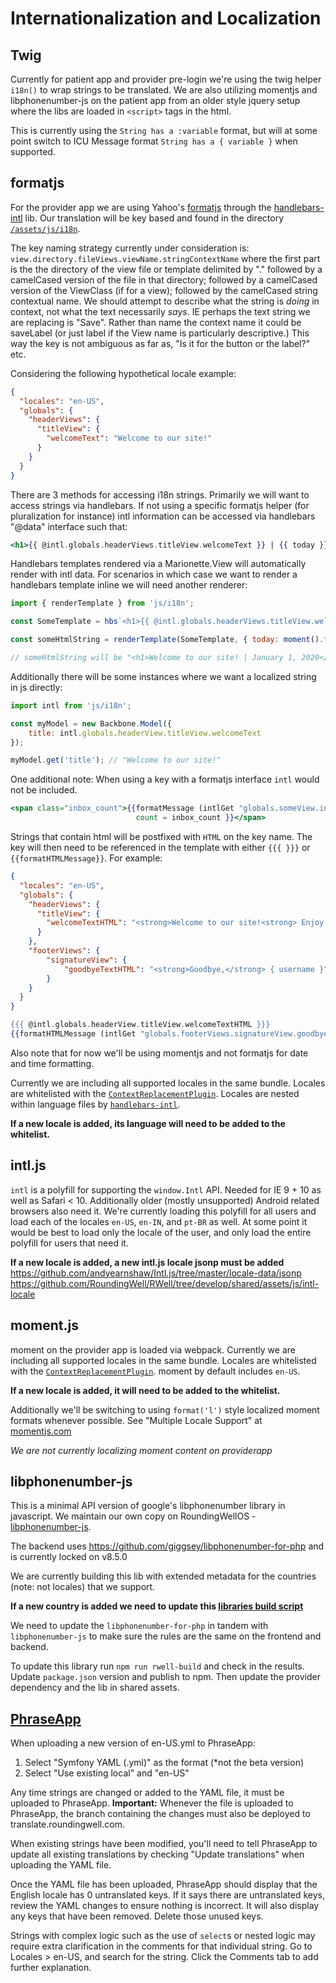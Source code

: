 # Internationalization and Localization

## Twig

Currently for patient app and provider pre-login we're using the twig helper `i18n()`
to wrap strings to be translated. We are also utilizing momentjs and libphonenumber-js
on the patient app from an older style jquery setup where the libs are loaded in
`<script>` tags in the html.

This is currently using the `String has a :variable` format, but will at some point switch
to ICU Message format `String has a { variable }` when supported.

## formatjs

For the provider app we are using Yahoo's [formatjs](https://formatjs.io/) through the
[handlebars-intl](https://formatjs.io/handlebars/) lib. Our translation will be key based
and found in the directory [`/assets/js/i18n`](https://github.com/RoundingWell/RWell/tree/d3a745250aab37b16cb4c1f1e9afb18ff45be5a6/mainapp/assets/js/i18n).

The key naming strategy currently under consideration is:
`view.directory.fileViews.viewName.stringContextName` where the first part is the
the directory of the view file or template delimited by "." followed by a camelCased version
of the file in that directory; followed by a camelCased version of the ViewClass (if for a view);
followed by the camelCased string contextual name. We should attempt to describe what the string
is _doing_ in context, not what the text necessarily _says_. IE perhaps the text string we are
replacing is "Save". Rather than name the context name it could be saveLabel (or just label
if the View name is particularly descriptive.) This way the key is not ambiguous as far as,
"Is it for the button or the label?" etc.

Considering the following hypothetical locale example:
```json
{
  "locales": "en-US",
  "globals": {
    "headerViews": {
      "titleView": {
        "welcomeText": "Welcome to our site!"
      }
    }
  }
}
```

There are 3 methods for accessing i18n strings. Primarily we will want to access strings via handlebars.
If not using a specific formatjs helper (for pluralization for instance) intl information can be accessed
via handlebars "@data" interface such that:
```hbs
<h1>{{ @intl.globals.headerViews.titleView.welcomeText }} | {{ today }}</h1>
```

Handlebars templates rendered via a Marionette.View will automatically render with intl data.
For scenarios in which case we want to render a handlebars template inline we will need another renderer:
```js
import { renderTemplate } from 'js/i18n';

const SomeTemplate = hbs`<h1>{{ @intl.globals.headerViews.titleView.welcomeText }} | {{ today }}</h1>`;

const someHtmlString = renderTemplate(SomeTemplate, { today: moment().format('l') });

// someHtmlString will be "<h1>Welcome to our site! | January 1, 2020</h1>"
```

Additionally there will be some instances where we want a localized string in js directly:
```js
import intl from 'js/i18n';

const myModel = new Backbone.Model({
    title: intl.globals.headerView.titleView.welcomeText
});

myModel.get('title'); // "Welcome to our site!"
```

One additional note: When using a key with a formatjs interface `intl` would not be included.
```hbs
<span class="inbox_count">{{formatMessage (intlGet "globals.someView.inboxCount")
                            count = inbox_count }}</span>
```

Strings that contain html will be postfixed with `HTML` on the key name. The key will then need to be referenced in the template with either `{{{ }}}` or `{{formatHTMLMessage}}`. For example:
```json
{
  "locales": "en-US",
  "globals": {
    "headerViews": {
      "titleView": {
        "welcomeTextHTML": "<strong>Welcome to our site!<strong> Enjoy your stay."
      }
    },
    "footerViews": {
        "signatureView": {
            "goodbyeTextHTML": "<strong>Goodbye,</strong> { username }"
        }
    }
  }
}
```
```hbs
{{{ @intl.globals.headerView.titleView.welcomeTextHTML }}}
{{formatHTMLMessage (intlGet "globals.footerViews.signatureView.goodbyeTextHTML") username=user_name }}
```

Also note that for now we'll be using momentjs and not formatjs for date and time formatting.

Currently we are including all supported locales in the same bundle. Locales are whitelisted with
the [`ContextReplacementPlugin`](https://github.com/RoundingWell/RWell/blob/d3a745250aab37b16cb4c1f1e9afb18ff45be5a6/mainapp/gulp-tasks/config/webpack.config.js#L141).
Locales are nested within language files by [`handlebars-intl`](https://github.com/yahoo/handlebars-intl/tree/master/dist/locale-data).

**If a new locale is added, its language will need to be added to the whitelist.**

## intl.js

`intl` is a polyfill for supporting the `window.Intl` API. Needed for IE 9 + 10 as well as
Safari < 10. Additionally older (mostly unsupported) Android related browsers also need it.
We're currently loading this polyfill for all users and load each of the locales `en-US`,
`en-IN`, and `pt-BR` as well. At some point it would be best to load only the locale of the user,
and only load the entire polyfill for users that need it.

**If a new locale is added, a new intl.js locale jsonp must be added**
https://github.com/andyearnshaw/Intl.js/tree/master/locale-data/jsonp
https://github.com/RoundingWell/RWell/tree/develop/shared/assets/js/intl-locale

## moment.js

moment on the provider app is loaded via webpack. Currently we are including all supported locales
in the same bundle. Locales are whitelisted with the [`ContextReplacementPlugin`](https://github.com/RoundingWell/RWell/blob/d3a745250aab37b16cb4c1f1e9afb18ff45be5a6/mainapp/gulp-tasks/config/webpack.config.js#L138).
moment by default includes `en-US`.

**If a new locale is added, it will need to be added to the whitelist.**

Additionally we'll be switching to using `format('l')` style localized moment formats whenever possible.
See "Multiple Locale Support" at [momentjs.com](http://momentjs.com/)

_We are not currently localizing moment content on providerapp_

## libphonenumber-js

This is a minimal API version of google's libphonenumber library in javascript. We maintain our own copy
on RoundingWellOS - [libphonenumber-js](https://github.com/RoundingWellOS/libphonenumber-js).

The backend uses https://github.com/giggsey/libphonenumber-for-php and is currently locked on v8.5.0

We are currently building this lib with extended metadata for the countries (note: not locales) that we support.

**If a new country is added we need to update this [libraries build script](https://github.com/RoundingWellOS/libphonenumber-js/blob/master/package.json#L32)**

We need to update the `libphonenumber-for-php` in tandem with `libphonenumber-js` to make sure the rules are
the same on the frontend and backend.

To update this library run `npm run rwell-build` and check in the results. Update `package.json` version
and publish to npm. Then update the provider dependency and the lib in shared assets.

## [PhraseApp](https://phraseapp.com)
When uploading a new version of en-US.yml to PhraseApp:
1. Select "Symfony YAML (.yml)" as the format (*not the beta version)
2. Select "Use existing local" and "en-US"

Any time strings are changed or added to the YAML file, it must be uploaded to PhraseApp. **Important:** Whenever the file is uploaded to PhraseApp, the branch containing the changes must also be deployed to translate.roundingwell.com.

When existing strings have been modified, you'll need to tell PhraseApp to update all existing translations by checking "Update translations" when uploading the YAML file.

Once the YAML file has been uploaded, PhraseApp should display that the English locale has 0 untranslated keys. If it says there are untranslated keys, review the YAML changes to ensure nothing is incorrect. It will also display any keys that have been removed. Delete those unused keys.

Strings with complex logic such as the use of `select`s or nested logic may require extra clarification in the comments for that individual string. Go to Locales > en-US, and search for the string. Click the Comments tab to add further explanation.
